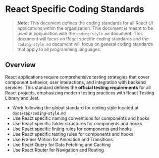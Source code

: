# React Specific Coding Standards

> **Note:** This document defines the coding standards for all React UI applications within the organization.  This document is meant to be used in conjunction with the `coding-style.md` document.  This document will focus on React specific coding standards and the `coding-style.md` document will focus on general coding standards that apply to all programming languages.

## Overview

React applications require comprehensive testing strategies that cover component behavior, user interactions, and integration with backend services. This standard defines the **official testing requirements** for all React projects, emphasizing modern testing practices with React Testing Library and Jest.

- Work following the global standard for coding style located at `docs/sop/coding-style.md`
- Use React specific naming conventions for components and hooks
- Use React specific folder structures for components and hooks
- Use React specific linting rules for components and hooks
- Use React specific testing rules for components and hooks
- Use Framer Motion for Animation and Transitions
- Use React Query for Data Fetching and Caching
- Use React Router for Navigation and Routing
